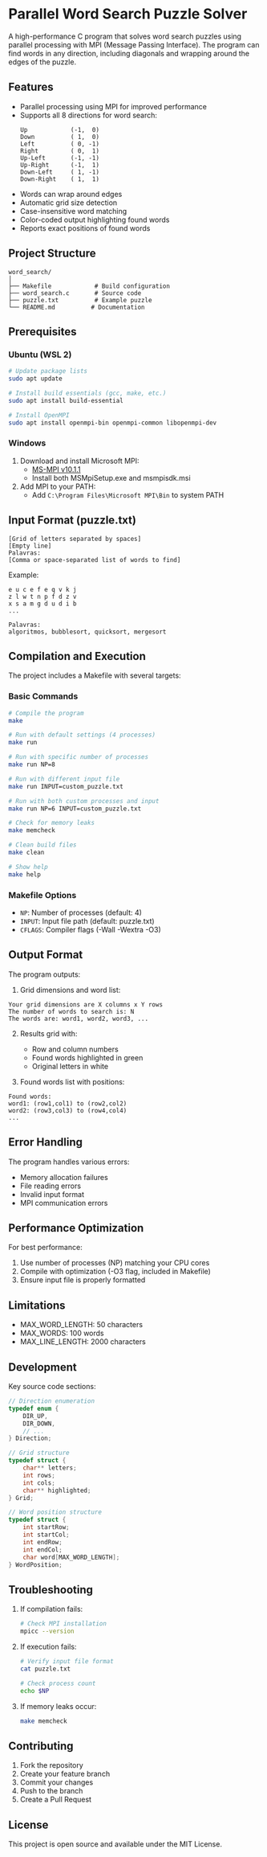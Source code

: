 # Parallel Word Search Puzzle Solver

A high-performance C program that solves word search puzzles using parallel processing with MPI (Message Passing Interface). The program can find words in any direction, including diagonals and wrapping around the edges of the puzzle.

## Features

- Parallel processing using MPI for improved performance
- Supports all 8 directions for word search:
  ```
  Up            (-1,  0)
  Down          ( 1,  0)
  Left          ( 0, -1)
  Right         ( 0,  1)
  Up-Left       (-1, -1)
  Up-Right      (-1,  1)
  Down-Left     ( 1, -1)
  Down-Right    ( 1,  1)
  ```
- Words can wrap around edges
- Automatic grid size detection
- Case-insensitive word matching
- Color-coded output highlighting found words
- Reports exact positions of found words

## Project Structure

```
word_search/
│
├── Makefile            # Build configuration
├── word_search.c       # Source code
├── puzzle.txt          # Example puzzle
└── README.md          # Documentation
```

## Prerequisites

### Ubuntu (WSL 2)
```bash
# Update package lists
sudo apt update

# Install build essentials (gcc, make, etc.)
sudo apt install build-essential

# Install OpenMPI
sudo apt install openmpi-bin openmpi-common libopenmpi-dev
```

### Windows
1. Download and install Microsoft MPI:
   - [MS-MPI v10.1.1](https://www.microsoft.com/en-us/download/details.aspx?id=100593)
   - Install both MSMpiSetup.exe and msmpisdk.msi
2. Add MPI to your PATH:
   - Add `C:\Program Files\Microsoft MPI\Bin` to system PATH

## Input Format (puzzle.txt)

```
[Grid of letters separated by spaces]
[Empty line]
Palavras:
[Comma or space-separated list of words to find]
```

Example:
```
e u c e f e q v k j
z l w t n p f d z v
x s a m g d u d i b
...

Palavras:
algoritmos, bubblesort, quicksort, mergesort
```

## Compilation and Execution

The project includes a Makefile with several targets:

### Basic Commands

```bash
# Compile the program
make

# Run with default settings (4 processes)
make run

# Run with specific number of processes
make run NP=8

# Run with different input file
make run INPUT=custom_puzzle.txt

# Run with both custom processes and input
make run NP=6 INPUT=custom_puzzle.txt

# Check for memory leaks
make memcheck

# Clean build files
make clean

# Show help
make help
```

### Makefile Options

- `NP`: Number of processes (default: 4)
- `INPUT`: Input file path (default: puzzle.txt)
- `CFLAGS`: Compiler flags (-Wall -Wextra -O3)

## Output Format

The program outputs:
1. Grid dimensions and word list:
```
Your grid dimensions are X columns x Y rows
The number of words to search is: N
The words are: word1, word2, word3, ...
```

2. Results grid with:
   - Row and column numbers
   - Found words highlighted in green
   - Original letters in white

3. Found words list with positions:
```
Found words:
word1: (row1,col1) to (row2,col2)
word2: (row3,col3) to (row4,col4)
...
```

## Error Handling

The program handles various errors:
- Memory allocation failures
- File reading errors
- Invalid input format
- MPI communication errors

## Performance Optimization

For best performance:
1. Use number of processes (NP) matching your CPU cores
2. Compile with optimization (-O3 flag, included in Makefile)
3. Ensure input file is properly formatted

## Limitations

- MAX_WORD_LENGTH: 50 characters
- MAX_WORDS: 100 words
- MAX_LINE_LENGTH: 2000 characters

## Development

Key source code sections:
```c
// Direction enumeration
typedef enum {
    DIR_UP,
    DIR_DOWN,
    // ...
} Direction;

// Grid structure
typedef struct {
    char** letters;
    int rows;
    int cols;
    char** highlighted;
} Grid;

// Word position structure
typedef struct {
    int startRow;
    int startCol;
    int endRow;
    int endCol;
    char word[MAX_WORD_LENGTH];
} WordPosition;
```

## Troubleshooting

1. If compilation fails:
   ```bash
   # Check MPI installation
   mpicc --version
   ```

2. If execution fails:
   ```bash
   # Verify input file format
   cat puzzle.txt

   # Check process count
   echo $NP
   ```

3. If memory leaks occur:
   ```bash
   make memcheck
   ```

## Contributing

1. Fork the repository
2. Create your feature branch
3. Commit your changes
4. Push to the branch
5. Create a Pull Request

## License

This project is open source and available under the MIT License.
